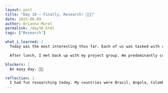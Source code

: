 ```yaml
---
layout: post
title: "Day 10 – Finally, Research! 👩🏽‍🔬"
date: 2025-06-09
author: Brianna Murel
permalink: /day10.html
tags: ["Research"]

what_i_learned: |
  Today was the most interesting thus far. Each of us was tasked with researching 4 of our assigned countries to begin populating a dataset for our AI model. It was super time-consuming, however, definitely fun since we are (officially) starting to do something tangible for the website.

  After lunch, I met back up with my project group. We predominantly continued to work on research for our dataset until the end of the day. I'm excited for tomorrow because each of us is tasked with creating a demo front page for our site, and whoever's looks the best will be chosen!

blockers: |
  An easy day. 💃🏽

reflection: |
  I had fun researching today. My countries were Brazil, Angola, Colombia, and Benin and it was interesting learning about the diaspora.
---
```

